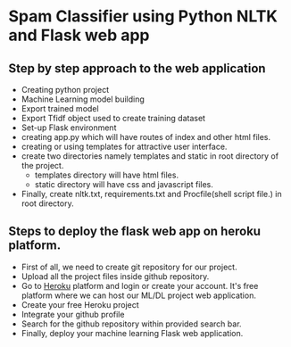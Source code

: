# Spam Classifier using Python NLTK and Flask web app

## Step by step approach to the web application

  - Creating python project
  - Machine Learning model building
  - Export trained model
  - Export Tfidf object used to create training dataset
  - Set-up Flask environment
  - creating app.py which will have routes of index and other html files.
  - creating or using templates for attractive user interface.
  - create two directories namely templates and static in root directory of the project.
    - templates directory will have html files.
    - static directory will have css and javascript files.
  - Finally, create nltk.txt, requirements.txt and Procfile(shell script file.) in root directory.
  
## Steps to deploy the flask web app on heroku platform.
  - First of all, we need to create git repository for our project.
  - Upload all the project files inside github repository.
  - Go to [Heroku](http://Heroku.com) platform and login or create your account. It's free platform where we can host our ML/DL project web application.
  - Create your free Heroku project
  - Integrate your github profile
  - Search for the github repository within provided search bar.
  - Finally, deploy your machine learning Flask web application.
  
